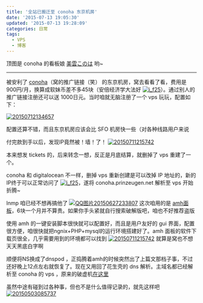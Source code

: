 ```yaml
---
title: '全站已搬迁至 conoha 东京机房'
date: '2015-07-13 19:05:30'
updated: '2015-07-13 19:28:09'
categories: 日常
tags:
  - VPS
  - 博客
---
```


顶图是 conoha 的看板娘 [美雲このは](http://xn--y8j1ek.com/) 哟~

- - - - - -

被安利了 [conoha](https://www.conoha.jp/referral/?token=Hyo3NTnicLIo3cbI2WwTxiROdkwejqSmtGGr1tm5xlpZ25m.Rao-QWN)（窝的推广链接（笑） 的东京机房，窝去看看了看，费用是 900円/月，换算成软妹币差不多45块（安倍经济学大法好 [![i_f25](https://img.prin.studio/images/2015/03/i_f25.png)](https://img.prin.studio/images/2015/03/i_f25.png)）。通过别人的推广链接注册还可以送 1000日元。当时咱就无脑注册了一个 vps 玩玩，配置如下：

[![20150712134657](https://img.prin.studio/images/2015/07/2015-07-13_02-37-59-1024x86.png)](https://img.prin.studio/images/2015/07/2015-07-13_02-37-59.png)

配置还算不错，而且东京机房应该会比 SFO 机房快一些（对各种线路用户来说

付完款到手以后，发现IP竟然被！墙！了！ [![20150711215742](https://img.prin.studio/images/2015/07/2015-07-11_13-57-54.jpg)](https://img.prin.studio/images/2015/07/2015-07-11_13-57-54.jpg)

本来想发 tickets 的，后来转念一想，反正是月底结算，就删掉了 vps 重建了一个。

conoha 和 digitalocean 不一样，删掉 vps 重新创建是可以改掉 IP 地址的，新的IP终于可以正常访问了 [![i_f25](https://img.prin.studio/images/2015/03/i_f25.png)](https://img.prin.studio/images/2015/03/i_f25.png)，遂将 conoha.prinzeugen.net 解析至 vps 开始折腾~

lnmp 咱已经不想再搞他了 [![QQ图片20150627233807](https://img.prin.studio/images/2015/06/2015-06-27_15-39-05.jpg)](https://img.prin.studio/images/2015/06/2015-06-27_15-39-05.jpg) 这次咱用的是 [amh面板](http://amh.sh/)，6块一个月并不算贵。如果你手头紧就自行搜索破解版吧，咱也不好推荐盗版

使用 amh 的一键安装脚本很快就可以配置好，而且是用户友好的 gui 界面，配置很方便，咱很快就把ngnix+PHP+mysql的运行环境搭建好了。amh 面板的软件下载页很全，几乎需要用到的环境都可以找到 [![20150711215742](https://img.prin.studio/images/2015/07/2015-07-11_13-57-54.jpg)](https://img.prin.studio/images/2015/07/2015-07-11_13-57-54.jpg) 就算是窝也不想天天黑底白字啊

顺便将NS换成了dnspod ，正捣腾着amh的时候突然出了上篇文那档子事，不过还好晚上12点左右就恢复了。现在又用回了花生壳的 dns 解析。主域名都已经解析至 conoha 的 vps ，原来的破虚机[在这里](http://vhost.prinzeugen.net/)

虽然中途有碰到过各种事，但也不是什么值得记录的，就先这样吧  [![20150503085737](https://img.prin.studio/images/2015/05/20150503085737.jpg)](https://img.prin.studio/images/2015/05/20150503085737.jpg)



